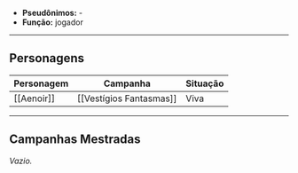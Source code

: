 - **Pseudônimos:** -
- **Função:** jogador

---

## Personagens

| Personagem | Campanha                | Situação |
| ---------- | ----------------------- | -------- |
| [[Aenoir]] | [[Vestígios Fantasmas]] | Viva     |

---

## Campanhas Mestradas

*Vazio.*